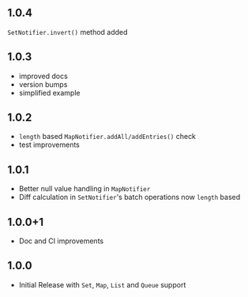 ## 1.0.4

`SetNotifier.invert()` method added

## 1.0.3

* improved docs
* version bumps
* simplified example

## 1.0.2

* `length` based `MapNotifier.addAll/addEntries()` check
* test improvements

## 1.0.1

* Better null value handling in `MapNotifier`
* Diff calculation in `SetNotifier`'s batch operations now `length` based

## 1.0.0+1

* Doc and CI improvements

## 1.0.0

* Initial Release with `Set`, `Map`, `List` and `Queue` support
